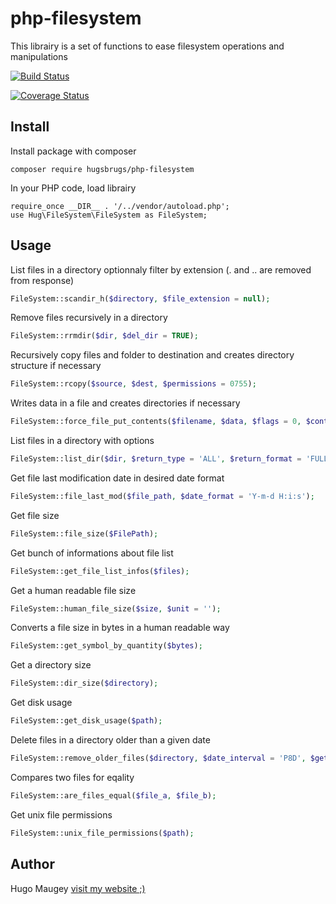 # php-filesystem

This librairy is a set of functions to ease filesystem operations and manipulations

[![Build Status](https://travis-ci.org/hugsbrugs/php-filesystem.svg?branch=master)](https://travis-ci.org/hugsbrugs/php-filesystem)

[![Coverage Status](https://coveralls.io/repos/github/hugsbrugs/php-filesystem/badge.svg?branch=master)](https://coveralls.io/github/hugsbrugs/php-filesystem?branch=master)

## Install

Install package with composer
```
composer require hugsbrugs/php-filesystem
```

In your PHP code, load librairy
```
require_once __DIR__ . '/../vendor/autoload.php';
use Hug\FileSystem\FileSystem as FileSystem;
```

## Usage

List files in a directory optionnaly filter by extension (. and .. are removed from response)
```php
FileSystem::scandir_h($directory, $file_extension = null);
```

Remove files recursively in a directory
```php
FileSystem::rrmdir($dir, $del_dir = TRUE);
```

Recursively copy files and folder to destination and creates directory structure if necessary
```php
FileSystem::rcopy($source, $dest, $permissions = 0755);
```

Writes data in a file and creates directories if necessary
```php
FileSystem::force_file_put_contents($filename, $data, $flags = 0, $context = null);
```

List files in a directory with options
```php
FileSystem::list_dir($dir, $return_type = 'ALL', $return_format = 'FULL');
```

Get file last modification date in desired date format
```php
FileSystem::file_last_mod($file_path, $date_format = 'Y-m-d H:i:s');
```

Get file size
```php
FileSystem::file_size($FilePath);
```

Get bunch of informations about file list
```php
FileSystem::get_file_list_infos($files);
```

Get a human readable file size
```php
FileSystem::human_file_size($size, $unit = '');
```

Converts a file size in bytes in a human readable way
```php
FileSystem::get_symbol_by_quantity($bytes);
```

Get a directory size
```php
FileSystem::dir_size($directory);
```

Get disk usage
```php
FileSystem::get_disk_usage($path);
```

Delete files in a directory older than a given date
```php
FileSystem::remove_older_files($directory, $date_interval = 'P8D', $get_results = false, $test_mode = false);
```

Compares two files for eqality
```php
FileSystem::are_files_equal($file_a, $file_b);
```

Get unix file permissions
```php
FileSystem::unix_file_permissions($path);
```

## Author

Hugo Maugey [visit my website ;)](https://hugo.maugey.fr)
